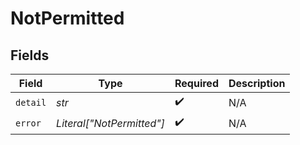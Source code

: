 # NotPermitted


## Fields

| Field                     | Type                      | Required                  | Description               |
| ------------------------- | ------------------------- | ------------------------- | ------------------------- |
| `detail`                  | *str*                     | :heavy_check_mark:        | N/A                       |
| `error`                   | *Literal["NotPermitted"]* | :heavy_check_mark:        | N/A                       |